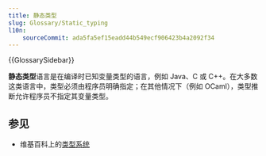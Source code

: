 ```yaml
---
title: 静态类型
slug: Glossary/Static_typing
l10n:
    sourceCommit: ada5fa5ef15eadd44b549ecf906423b4a2092f34
---
```


{{GlossarySidebar}}

**静态类型**语言是在编译时已知变量类型的语言，例如 Java、C 或 C++。在大多数这类语言中，类型必须由程序员明确指定；在其他情况下（例如 OCaml），类型推断允许程序员不指定其变量类型。

## 参见

- 维基百科上的[类型系统](https://zh.wikipedia.org/wiki/類型系統)
